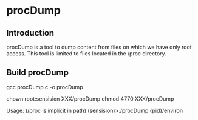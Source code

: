 # procDump

## Introduction

procDump is a tool to dump content from files on which we have only root access. This tool is limited to files located in the /proc directory.

## Build procDump

gcc procDump.c -o procDump

chown root:sensision XXX/procDump
chmod 4770 XXX/procDump

Usage: (/proc is implicit in path)
(sensision)>./procDump {pid}/environ

